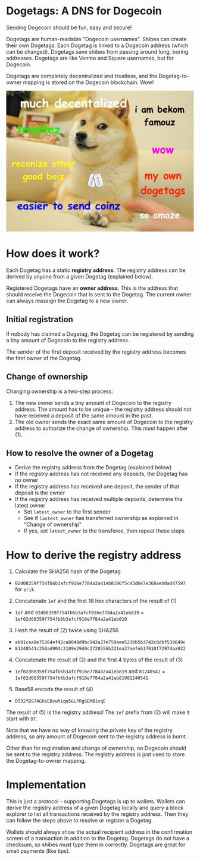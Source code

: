 # Dogetags: A DNS for Dogecoin

Sending Dogecoin should be fun, easy and secure!

Dogetags are human-readable "Dogecoin usernames". Shibes can create their own Dogetags. Each Dogetag is linked to a Dogecoin address (which can be changed). Dogetags save shibes from passing around long, boring addresses. Dogetags are like Venmo and Square usernames, but for Dogecoin.

Dogetags are completely decentralized and trustless, and the Dogetag-to-owner mapping is stored on the Dogecoin blockchain. Wow!

![](MEME.png)

# How does it work?

Each Dogetag has a static **registry address**. The registry address can be derived by anyone from a given Dogetag (explained below).

Registered Dogetags have an **owner address**. This is the address that should receive the Dogecoin that is sent to the Dogetag. The current owner can always reassign the Dogetag to a new owner.

## Initial registration

If nobody has claimed a Dogetag, the Dogetag can be registered by sending a tiny amount of Dogecoin to the registry address.

The sender of the first deposit received by the registry address becomes the first owner of the Dogetag.

## Change of ownership

Changing ownership is a two-step process:

1) The new owner sends a tiny amount of Dogecoin to the registry address. The amount has to be unique - the registry address should not have received a deposit of the same amount in the past.
2) The old owner sends the exact same amount of Dogecoin to the registry address to authorize the change of ownership. This must happen after (1).

## How to resolve the owner of a Dogetag

- Derive the registry address from the Dogetag (explained below)
- If the registry address has not received any deposits, the Dogetag has no owner
- If the registry address has received one deposit, the sender of that deposit is the owner
- If the registry address has received multiple deposits, determine the latest owner
  - Set `latest_owner` to the first sender
  - See if `lastest_owner` has transferred ownership as explained in "Change of ownership"
  - If yes, set `latest_owner` to the transferee, then repeat these steps

# How to derive the registry address

1. Calculate the SHA256 hash of the Dogetag
  - `02d08359f754fb6b3afcf916e7784a2a41eb8196f5c43d647e368aeb0ad47597` for `erik`
2. Concatenate `1ef` and the first 18 hex characters of the result of (1)
  - `1ef` and `02d08359f754fb6b3afcf916e7784a2a41eb819` = `1ef02d08359f754fb6b3afcf916e7784a2a41eb819`
3. Hash the result of (2) twice using SHA256
  - `ab91caa9e75364ef42ca8040d9bc943a27e750aee523bb5b3742c8dbf539649c`
  - `81240541c350ad904c2189e29d9c2728556b321ea37aefeb17010f7297daa922`
4. Concatenate the result of (2) and the first 4 bytes of the result of (3)
  - `1ef02d08359f754fb6b3afcf916e7784a2a41eb819` and `81240541` = `1ef02d08359f754fb6b3afcf916e7784a2a41eb81981240541`
5. Base58 encode the result of (4)
  - `DT32fBS74GRsEBvwhiqa5GLPRgSEMB1vqE`

The result of (5) is the registry address! The `1ef` prefix from (2) will make it start with `DT`.

Note that we have no way of knowing the private key of the registry address, so any amount of Dogecoin sent to the registry address is burnt.

Other than for registration and change of ownership, no Dogecoin should be sent to the registry address. The registry address is just used to store the Dogetag-to-owner mapping.

# Implementation

This is just a protocol - supporting Dogetags is up to wallets. Wallets can derive the registry address of a given Dogetag locally and query a block explorer to list all transactions received by the registry address. Then they can follow the steps above to resolve or register a Dogetag.

Wallets should always show the actual recipient address in the confirmation screen of a transaction in addition to the Dogetag. Dogetags do not have a checksum, so shibes must type them in correctly. Dogetags are great for small payments (like tips).

